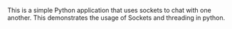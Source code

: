 This is a simple Python application that uses sockets to chat with one another. This demonstrates the usage of Sockets and threading in python.

